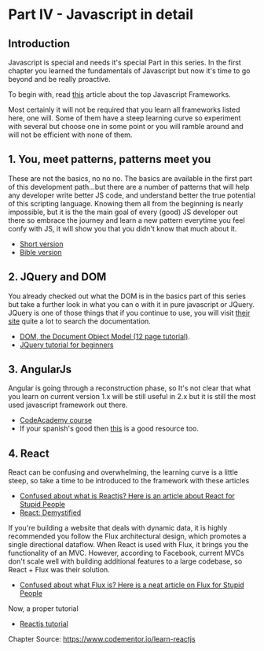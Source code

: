 # Part IV - Javascript in detail

## Introduction

Javascript is special and needs it's special Part in this series. In the first chapter you learned the fundamentals of Javascript but now it's time to go beyond and be really proactive.

To begin with, read [this](http://www.sitepoint.com/top-javascript-frameworks-libraries-tools-use/) article about the top Javascript Frameworks.

Most certainly it will not be required that you learn all frameworks listed here, one will. Some of them have a steep learning curve so experiment with several but choose one in some point or you will ramble around and will not be efficient with none of them.

## 1. You, meet patterns, patterns meet you

These are not the basics, no no no. The basics are available in the first part of this development path...but there are a number of patterns that will help any developer write better JS code, and understand better the true potential of this scripting language. Knowing them all from the beginning is nearly impossible, but it is the the main goal of every (good) JS developer out there so embrace the journey and learn a new pattern everytime you feel confy with JS, it will show you that you didn't know that much about it.

- [Short version](https://scotch.io/bar-talk/4-javascript-design-patterns-you-should-know)
- [Bible version](https://addyosmani.com/resources/essentialjsdesignpatterns/book/)

## 2. JQuery and DOM

You already checked out what the DOM is in the basics part of this series but take a further look in what you can o with it in pure javascript or JQuery. JQuery is one of those things that if you continue to use, you will visit [their site](https://jquery.com/) quite a lot to search the documentation.

- [DOM, the Document Object Model (12 page tutorial)](http://www.w3schools.com/js/js_htmldom.asp).
- [JQuery tutorial for beginners](https://www.youtube.com/playlist?list=PLoYCgNOIyGABdI2V8I_SWo22tFpgh2s6_)

## 3. AngularJs

Angular is going through a reconstruction phase, so It's not clear that what you learn on current version 1.x will be still useful in 2.x but it is still the most used javascript framework out there.

- [CodeAcademy course](https://www.codecademy.com/learn/learn-angularjs)
- If your spanish's good then [this](https://www.youtube.com/playlist?list=PLpOqH6AE0tNhdnOl1mOBthj4C7OHdwQB2) is a good resource too.

## 4. React

React can be confusing and overwhelming, the learning curve is a little steep, so take a time to be introduced to the framework with these articles

- [Confused about what is Reactjs? Here is an article about React for Stupid People](http://blog.andrewray.me/reactjs-for-stupid-people/)
- [React: Demystified](http://blog.reverberate.org/2014/02/react-demystified.html)

If you're building a website that deals with dynamic data, it is highly recommended you follow the Flux architectural design, which promotes a single directional dataflow. When React is used with Flux, it brings you the functionality of an MVC. However, according to Facebook, current MVCs don't scale well with building additional features to a large codebase, so React + Flux was their solution.

- [Confused about what Flux is? Here is a neat article on Flux for Stupid People](http://blog.andrewray.me/flux-for-stupid-people/)

Now, a proper tutorial

- [Reactjs tutorial](https://www.youtube.com/playlist?list=PLoYCgNOIyGABj2GQSlDRjgvXtqfDxKm5b)

Chapter Source: https://www.codementor.io/learn-reactjs

